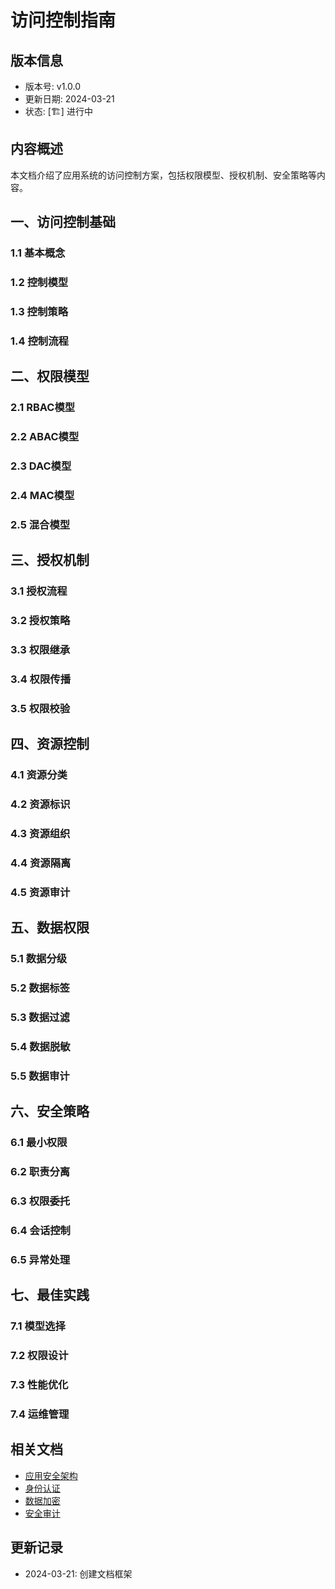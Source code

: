 # 访问控制指南

## 版本信息
- 版本号: v1.0.0
- 更新日期: 2024-03-21
- 状态: [🏗️] 进行中

## 内容概述
本文档介绍了应用系统的访问控制方案，包括权限模型、授权机制、安全策略等内容。

## 一、访问控制基础
### 1.1 基本概念
### 1.2 控制模型
### 1.3 控制策略
### 1.4 控制流程

## 二、权限模型
### 2.1 RBAC模型
### 2.2 ABAC模型
### 2.3 DAC模型
### 2.4 MAC模型
### 2.5 混合模型

## 三、授权机制
### 3.1 授权流程
### 3.2 授权策略
### 3.3 权限继承
### 3.4 权限传播
### 3.5 权限校验

## 四、资源控制
### 4.1 资源分类
### 4.2 资源标识
### 4.3 资源组织
### 4.4 资源隔离
### 4.5 资源审计

## 五、数据权限
### 5.1 数据分级
### 5.2 数据标签
### 5.3 数据过滤
### 5.4 数据脱敏
### 5.5 数据审计

## 六、安全策略
### 6.1 最小权限
### 6.2 职责分离
### 6.3 权限委托
### 6.4 会话控制
### 6.5 异常处理

## 七、最佳实践
### 7.1 模型选择
### 7.2 权限设计
### 7.3 性能优化
### 7.4 运维管理

## 相关文档
- [应用安全架构](01_应用安全架构.md)
- [身份认证](02_身份认证.md)
- [数据加密](04_数据加密.md)
- [安全审计](05_安全审计.md)

## 更新记录
- 2024-03-21: 创建文档框架 